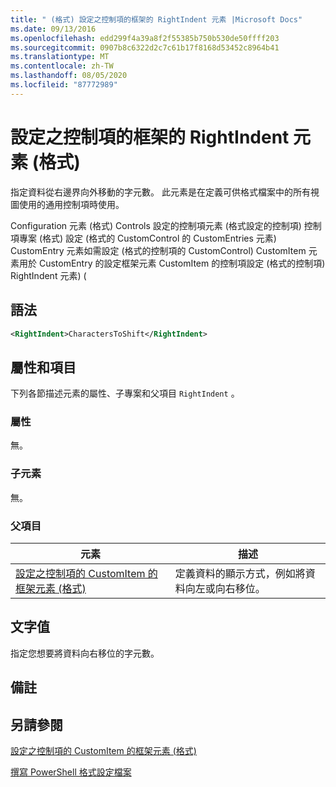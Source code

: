 ```yaml
---
title: " (格式) 設定之控制項的框架的 RightIndent 元素 |Microsoft Docs"
ms.date: 09/13/2016
ms.openlocfilehash: edd299f4a39a8f2f55385b750b530de50ffff203
ms.sourcegitcommit: 0907b8c6322d2c7c61b17f8168d53452c8964b41
ms.translationtype: MT
ms.contentlocale: zh-TW
ms.lasthandoff: 08/05/2020
ms.locfileid: "87772989"
---
```

# <a name="rightindent-element-for-frame-for-controls-for-configuration-format"></a>設定之控制項的框架的 RightIndent 元素 (格式)

指定資料從右邊界向外移動的字元數。 此元素是在定義可供格式檔案中的所有視圖使用的通用控制項時使用。

Configuration 元素 (格式) Controls 設定的控制項元素 (格式設定的控制項) 控制項專案 (格式) 設定 (格式的 CustomControl 的 CustomEntries 元素) CustomEntry 元素如需設定 (格式的控制項的 CustomControl) CustomItem 元素用於 CustomEntry 的設定框架元素 CustomItem 的控制項設定 (格式的控制項) RightIndent 元素)  (

## <a name="syntax"></a>語法

```xml
<RightIndent>CharactersToShift</RightIndent>
```

## <a name="attributes-and-elements"></a>屬性和項目

下列各節描述元素的屬性、子專案和父項目 `RightIndent` 。

### <a name="attributes"></a>屬性

無。

### <a name="child-elements"></a>子元素

無。

### <a name="parent-elements"></a>父項目

|元素|描述|
|-------------|-----------------|
|[設定之控制項的 CustomItem 的框架元素 (格式)](./frame-element-for-customitem-for-controls-for-configuration-format.md)|定義資料的顯示方式，例如將資料向左或向右移位。|

## <a name="text-value"></a>文字值

指定您想要將資料向右移位的字元數。

## <a name="remarks"></a>備註

## <a name="see-also"></a>另請參閱

[設定之控制項的 CustomItem 的框架元素 (格式)](./frame-element-for-customitem-for-controls-for-configuration-format.md)

[撰寫 PowerShell 格式設定檔案](./writing-a-powershell-formatting-file.md)
